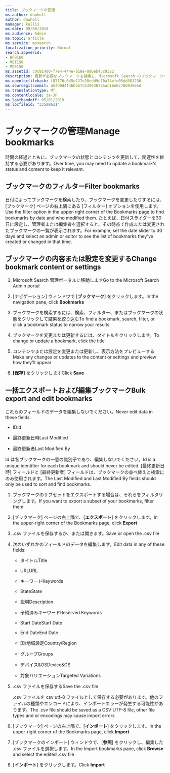 ```yaml
---
title: ブックマークの管理
ms.author: dawholl
author: dawholl
manager: kellis
ms.date: 09/08/2018
ms.audience: Admin
ms.topic: article
ms.service: mssearch
localization_priority: Normal
search.appverid:
- BFB160
- MET150
- MOE150
ms.assetid: c0c814d0-f7e4-444e-b18e-09beb45c9322
description: 更新が必要なブックマークを検索し、Microsoft Search のブックマークの結果を一括編集する方法を指定する
ms.openlocfilehash: f87176c645e127e20edd9e70a74efe05dd381236
ms.sourcegitcommit: a5fd9d4f46bbb7c539630735ac16e0c786939e5d
ms.translationtype: MT
ms.contentlocale: ja-JP
ms.lasthandoff: 05/01/2019
ms.locfileid: "33508611"
---
```

# <a name="manage-bookmarks"></a><span data-ttu-id="b850c-103">ブックマークの管理</span><span class="sxs-lookup"><span data-stu-id="b850c-103">Manage bookmarks</span></span>

<span data-ttu-id="b850c-104">時間の経過とともに、ブックマークの状態とコンテンツを更新して、関連性を維持する必要があります。</span><span class="sxs-lookup"><span data-stu-id="b850c-104">Over time, you may need to update a bookmark's status and content to keep it relevant.</span></span> 
  
## <a name="filter-bookmarks"></a><span data-ttu-id="b850c-105">ブックマークのフィルター</span><span class="sxs-lookup"><span data-stu-id="b850c-105">Filter bookmarks</span></span>

<span data-ttu-id="b850c-106">日付によってブックマークを検索したり、ブックマークを変更したりするには、[ブックマーク] ページの右上隅にある [フィルター] オプションを使用します。</span><span class="sxs-lookup"><span data-stu-id="b850c-106">Use the filter option in the upper-right corner of the Bookmarks page to find bookmarks by date and who modified them.</span></span> <span data-ttu-id="b850c-107">たとえば、日付スライダーを30日に設定し、管理者または編集者を選択すると、その時点で作成または変更されたブックマークの一覧が表示されます。</span><span class="sxs-lookup"><span data-stu-id="b850c-107">For example, set the date slider to 30 days and select an admin or editor to see the list of bookmarks they've created or changed in that time.</span></span>
  
## <a name="change-bookmark-content-or-settings"></a><span data-ttu-id="b850c-108">ブックマークの内容または設定を変更する</span><span class="sxs-lookup"><span data-stu-id="b850c-108">Change bookmark content or settings</span></span>

1. <span data-ttu-id="b850c-109">Microsoft Search 管理ポータルに移動します</span><span class="sxs-lookup"><span data-stu-id="b850c-109">Go to the Microsoft Search Admin portal</span></span>
    
2. <span data-ttu-id="b850c-110">[ナビゲーション] ウィンドウで [**ブックマーク**] をクリックします。</span><span class="sxs-lookup"><span data-stu-id="b850c-110">In the navigation pane, click **Bookmarks**</span></span>
    
3. <span data-ttu-id="b850c-111">ブックマークを検索するには、検索、フィルター、またはブックマークの状態をクリックして結果を絞り込む</span><span class="sxs-lookup"><span data-stu-id="b850c-111">To find a bookmark, search, filter, or click a bookmark status to narrow your results</span></span>
    
4. <span data-ttu-id="b850c-112">ブックマークを変更または更新するには、タイトルをクリックします。</span><span class="sxs-lookup"><span data-stu-id="b850c-112">To change or update a bookmark, click the title</span></span>
    
5. <span data-ttu-id="b850c-113">コンテンツまたは設定を変更または更新し、表示方法をプレビューする</span><span class="sxs-lookup"><span data-stu-id="b850c-113">Make any changes or updates to the content or settings and preview how they'll appear</span></span> 
    
6. <span data-ttu-id="b850c-114">**[保存]** をクリックします</span><span class="sxs-lookup"><span data-stu-id="b850c-114">Click **Save**</span></span>
    
## <a name="bulk-export-and-edit-bookmarks"></a><span data-ttu-id="b850c-115">一括エクスポートおよび編集ブックマーク</span><span class="sxs-lookup"><span data-stu-id="b850c-115">Bulk export and edit bookmarks</span></span>

<span data-ttu-id="b850c-116">これらのフィールドのデータを編集しないでください。</span><span class="sxs-lookup"><span data-stu-id="b850c-116">Never edit data in these fields:</span></span>
  
- <span data-ttu-id="b850c-117">ID</span><span class="sxs-lookup"><span data-stu-id="b850c-117">Id</span></span>
    
- <span data-ttu-id="b850c-118">最終更新日時</span><span class="sxs-lookup"><span data-stu-id="b850c-118">Last Modified</span></span>
    
- <span data-ttu-id="b850c-119">最終更新者</span><span class="sxs-lookup"><span data-stu-id="b850c-119">Last Modified By</span></span>
    
<span data-ttu-id="b850c-120">Id は各ブックマークの一意の識別子であり、編集しないでください。</span><span class="sxs-lookup"><span data-stu-id="b850c-120">Id is a unique identifier for each bookmark and should never be edited.</span></span> <span data-ttu-id="b850c-121">[最終更新日時] フィールドと [最終更新者] フィールドは、ブックマークの並べ替えと検索にのみ使用されます。</span><span class="sxs-lookup"><span data-stu-id="b850c-121">The Last Modified and Last Modified By fields should only be used to sort and find bookmarks.</span></span>
  
1. <span data-ttu-id="b850c-122">ブックマークのサブセットをエクスポートする場合は、それらをフィルタリングします。</span><span class="sxs-lookup"><span data-stu-id="b850c-122">If you want to export a subset of your bookmarks, filter them</span></span>
    
2. <span data-ttu-id="b850c-123">[ブックマーク] ページの右上隅で、[**エクスポート**] をクリックします。</span><span class="sxs-lookup"><span data-stu-id="b850c-123">In the upper-right corner of the Bookmarks page, click **Export**</span></span>
    
3. <span data-ttu-id="b850c-124">.csv ファイルを保存するか、または開きます。</span><span class="sxs-lookup"><span data-stu-id="b850c-124">Save or open the .csv file</span></span>
    
4. <span data-ttu-id="b850c-125">次のいずれかのフィールドのデータを編集します。</span><span class="sxs-lookup"><span data-stu-id="b850c-125">Edit data in any of these fields:</span></span>
   - <span data-ttu-id="b850c-126">タイトル</span><span class="sxs-lookup"><span data-stu-id="b850c-126">Title</span></span>
    
   - <span data-ttu-id="b850c-127">URL</span><span class="sxs-lookup"><span data-stu-id="b850c-127">URL</span></span>
    
   - <span data-ttu-id="b850c-128">キーワード</span><span class="sxs-lookup"><span data-stu-id="b850c-128">Keywords</span></span>
    
   - <span data-ttu-id="b850c-129">State</span><span class="sxs-lookup"><span data-stu-id="b850c-129">State</span></span>
    
   - <span data-ttu-id="b850c-130">説明</span><span class="sxs-lookup"><span data-stu-id="b850c-130">Description</span></span>
    
   - <span data-ttu-id="b850c-131">予約済みキーワード</span><span class="sxs-lookup"><span data-stu-id="b850c-131">Reserved Keywords</span></span>
    
   - <span data-ttu-id="b850c-132">Start Date</span><span class="sxs-lookup"><span data-stu-id="b850c-132">Start Date</span></span>
    
   - <span data-ttu-id="b850c-133">End Date</span><span class="sxs-lookup"><span data-stu-id="b850c-133">End Date</span></span>
    
   - <span data-ttu-id="b850c-134">国/地域設定</span><span class="sxs-lookup"><span data-stu-id="b850c-134">Country/Region</span></span>
    
   - <span data-ttu-id="b850c-135">グループ</span><span class="sxs-lookup"><span data-stu-id="b850c-135">Groups</span></span>
    
   - <span data-ttu-id="b850c-136">デバイス&amp;OS</span><span class="sxs-lookup"><span data-stu-id="b850c-136">Device&amp;OS</span></span>
    
   - <span data-ttu-id="b850c-137">対象バリエーション</span><span class="sxs-lookup"><span data-stu-id="b850c-137">Targeted Variations</span></span>
    
5. <span data-ttu-id="b850c-138">.csv ファイルを保存する</span><span class="sxs-lookup"><span data-stu-id="b850c-138">Save the .csv file</span></span>

    <span data-ttu-id="b850c-139">.csv ファイルを csv utf-8 ファイルとして保存する必要があります。他のファイルの種類やエンコードにより、インポートエラーが発生する可能性があります。</span><span class="sxs-lookup"><span data-stu-id="b850c-139">The .csv file should be saved as a CSV UTF-8 file, other file types and or encodings may cause import errors</span></span>
    
6. <span data-ttu-id="b850c-140">[ブックマーク] ページの右上隅で、[**インポート**] をクリックします。</span><span class="sxs-lookup"><span data-stu-id="b850c-140">In the upper-right corner of the Bookmarks page, click **Import**</span></span>
    
7. <span data-ttu-id="b850c-141">[ブックマークのインポート] ウィンドウで、[**参照**] をクリックし、編集した .csv ファイルを選択します。</span><span class="sxs-lookup"><span data-stu-id="b850c-141">In the Import bookmarks pane, click **Browse** and select the edited .csv file</span></span> 
    
8. <span data-ttu-id="b850c-142">[**インポート**] をクリックします。</span><span class="sxs-lookup"><span data-stu-id="b850c-142">Click **Import**</span></span>
